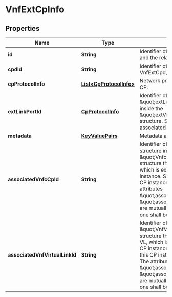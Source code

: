 
# VnfExtCpInfo

## Properties
Name | Type | Description | Notes
------------ | ------------- | ------------- | -------------
**id** | **String** | Identifier of the external CP instance and the related information instance.  | 
**cpdId** | **String** | Identifier of the external CPD, VnfExtCpd, in the VNFD.  | 
**cpProtocolInfo** | [**List&lt;CpProtocolInfo&gt;**](CpProtocolInfo.md) | Network protocol information for this CP.  |  [optional]
**extLinkPortId** | [**CpProtocolInfo**](CpProtocolInfo.md) | Identifier of the \&quot;extLinkPortInfo\&quot; structure inside the \&quot;extVirtualLinkInfo\&quot; structure. Shall be present if the CP is associated to a link port.  |  [optional]
**metadata** | [**KeyValuePairs**](KeyValuePairs.md) | Metadata about this external CP.  |  [optional]
**associatedVnfcCpId** | **String** | Identifier of the \&quot;vnfcCpInfo\&quot; structure in \&quot;VnfcResourceInfo\&quot; structure that represents the VNFC CP which is exposed by this external CP instance. Shall be present in case this CP instance maps to a VNFC CP(s). The attributes \&quot;associatedVnfcCpId\&quot; and \&quot;associatedVnfVirtualLinkId\&quot; are mutually exclusive. One and only one shall be present.  |  [optional]
**associatedVnfVirtualLinkId** | **String** | Identifier of the \&quot;VnfVirtualLinkResourceInfo\&quot; structure that represents the internal VL, which is exposed by this external CP instance. Shall be present in case this CP instance maps to an internal VL. The attributes \&quot;associatedVnfcCpId\&quot; and \&quot;associatedVnfVirtualLinkId\&quot; are mutually exclusive. One and only one shall be present.  |  [optional]



